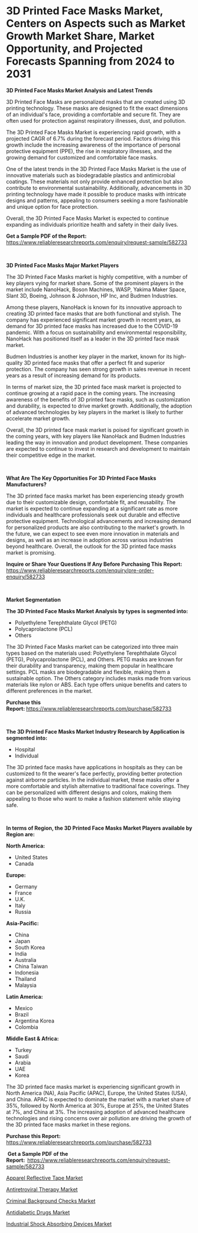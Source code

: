 <p><h1>3D Printed Face Masks Market, Centers on Aspects such as Market Growth Market Share, Market Opportunity, and Projected Forecasts Spanning from 2024 to 2031</h1></p><p><strong>3D Printed Face Masks Market Analysis and Latest Trends</strong></p>
<p><p>3D Printed Face Masks are personalized masks that are created using 3D printing technology. These masks are designed to fit the exact dimensions of an individual's face, providing a comfortable and secure fit. They are often used for protection against respiratory illnesses, dust, and pollution.</p><p>The 3D Printed Face Masks Market is experiencing rapid growth, with a projected CAGR of 6.7% during the forecast period. Factors driving this growth include the increasing awareness of the importance of personal protective equipment (PPE), the rise in respiratory illnesses, and the growing demand for customized and comfortable face masks.</p><p>One of the latest trends in the 3D Printed Face Masks Market is the use of innovative materials such as biodegradable plastics and antimicrobial coatings. These materials not only provide enhanced protection but also contribute to environmental sustainability. Additionally, advancements in 3D printing technology have made it possible to produce masks with intricate designs and patterns, appealing to consumers seeking a more fashionable and unique option for face protection.</p><p>Overall, the 3D Printed Face Masks Market is expected to continue expanding as individuals prioritize health and safety in their daily lives.</p></p>
<p><strong>Get a Sample PDF of the Report:&nbsp;</strong> <a href="https://www.reliableresearchreports.com/enquiry/request-sample/582733">https://www.reliableresearchreports.com/enquiry/request-sample/582733</a></p>
<p>&nbsp;</p>
<p><strong>3D Printed Face Masks Major Market Players</strong></p>
<p><p>The 3D Printed Face Masks market is highly competitive, with a number of key players vying for market share. Some of the prominent players in the market include NanoHack, Boson Machines, WASP, Yakima Maker Space, Slant 3D, Boeing, Johnson & Johnson, HP Inc, and Budmen Industries.</p><p>Among these players, NanoHack is known for its innovative approach to creating 3D printed face masks that are both functional and stylish. The company has experienced significant market growth in recent years, as demand for 3D printed face masks has increased due to the COVID-19 pandemic. With a focus on sustainability and environmental responsibility, NanoHack has positioned itself as a leader in the 3D printed face mask market.</p><p>Budmen Industries is another key player in the market, known for its high-quality 3D printed face masks that offer a perfect fit and superior protection. The company has seen strong growth in sales revenue in recent years as a result of increasing demand for its products.</p><p>In terms of market size, the 3D printed face mask market is projected to continue growing at a rapid pace in the coming years. The increasing awareness of the benefits of 3D printed face masks, such as customization and durability, is expected to drive market growth. Additionally, the adoption of advanced technologies by key players in the market is likely to further accelerate market growth.</p><p>Overall, the 3D printed face mask market is poised for significant growth in the coming years, with key players like NanoHack and Budmen Industries leading the way in innovation and product development. These companies are expected to continue to invest in research and development to maintain their competitive edge in the market.</p></p>
<p>&nbsp;</p>
<p><strong>What Are The Key Opportunities For 3D Printed Face Masks Manufacturers?</strong></p>
<p><p>The 3D printed face masks market has been experiencing steady growth due to their customizable design, comfortable fit, and reusability. The market is expected to continue expanding at a significant rate as more individuals and healthcare professionals seek out durable and effective protective equipment. Technological advancements and increasing demand for personalized products are also contributing to the market's growth. In the future, we can expect to see even more innovation in materials and designs, as well as an increase in adoption across various industries beyond healthcare. Overall, the outlook for the 3D printed face masks market is promising.</p></p>
<p><strong>Inquire or Share Your Questions If Any Before Purchasing This Report:</strong> <a href="https://www.reliableresearchreports.com/enquiry/pre-order-enquiry/582733">https://www.reliableresearchreports.com/enquiry/pre-order-enquiry/582733</a></p>
<p>&nbsp;</p>
<p><strong>Market Segmentation</strong></p>
<p><strong>The 3D Printed Face Masks Market Analysis by types is segmented into:</strong></p>
<p><ul><li>Polyethylene Terephthalate Glycol (PETG)</li><li>Polycaprolactone (PCL)</li><li>Others</li></ul></p>
<p><p>The 3D Printed Face Masks market can be categorized into three main types based on the materials used: Polyethylene Terephthalate Glycol (PETG), Polycaprolactone (PCL), and Others. PETG masks are known for their durability and transparency, making them popular in healthcare settings. PCL masks are biodegradable and flexible, making them a sustainable option. The Others category includes masks made from various materials like nylon or ABS. Each type offers unique benefits and caters to different preferences in the market.</p></p>
<p><strong>Purchase this Report:&nbsp;</strong><a href="https://www.reliableresearchreports.com/purchase/582733">https://www.reliableresearchreports.com/purchase/582733</a></p>
<p>&nbsp;</p>
<p><strong>The 3D Printed Face Masks Market Industry Research by Application is segmented into:</strong></p>
<p><ul><li>Hospital</li><li>Individual</li></ul></p>
<p><p>The 3D printed face masks have applications in hospitals as they can be customized to fit the wearer's face perfectly, providing better protection against airborne particles. In the individual market, these masks offer a more comfortable and stylish alternative to traditional face coverings. They can be personalized with different designs and colors, making them appealing to those who want to make a fashion statement while staying safe.</p></p>
<p>&nbsp;</p>
<p><strong>In terms of Region, the 3D Printed Face Masks Market Players available by Region are:</strong></p>
<p>
    <p> <strong> North America: </strong>
        <ul>
            <li>United States</li>
            <li>Canada</li>
        </ul>
        </p> 
    <p> <strong> Europe: </strong>
        <ul>
            <li>Germany</li>
            <li>France</li>
            <li>U.K.</li>
            <li>Italy</li>
            <li>Russia</li>
        </ul>
        </p> 
    <p> <strong> Asia-Pacific: </strong>
        <ul>
            <li>China</li>
            <li>Japan</li>
            <li>South Korea</li>
            <li>India</li>
            <li>Australia</li>
            <li>China Taiwan</li>
            <li>Indonesia</li>
            <li>Thailand</li>
            <li>Malaysia</li>
        </ul>
        </p> 
    <p> <strong> Latin America: </strong>
        <ul>
            <li>Mexico</li>
            <li>Brazil</li>
            <li>Argentina Korea</li>
            <li>Colombia</li>
        </ul>
        </p> 
    <p> <strong> Middle East & Africa: </strong>
        <ul>
            <li>Turkey</li>
            <li>Saudi</li>
            <li>Arabia</li>
            <li>UAE</li>
            <li>Korea</li>
        </ul>
    </p>
    </p>
<p><p>The 3D printed face masks market is experiencing significant growth in North America (NA), Asia Pacific (APAC), Europe, the United States (USA), and China. APAC is expected to dominate the market with a market share of 35%, followed by North America at 30%, Europe at 25%, the United States at 7%, and China at 3%. The increasing adoption of advanced healthcare technologies and rising concerns over air pollution are driving the growth of the 3D printed face masks market in these regions.</p></p>
<p><strong>Purchase this Report: </strong><a href="https://www.reliableresearchreports.com/purchase/582733">https://www.reliableresearchreports.com/purchase/582733</a></p>
<p>&nbsp;<strong>Get a Sample PDF of the Report:&nbsp;&nbsp;</strong><a href="https://www.reliableresearchreports.com/enquiry/request-sample/582733">https://www.reliableresearchreports.com/enquiry/request-sample/582733</a></p>
<p><strong></strong></p>
<p><p><a href="https://issuu.com/reportprime-2/docs/apparel-reflective-tape-market-size-2030.pptx">Apparel Reflective Tape Market</a></p><p><a href="https://github.com/redneck06/Market-Research-Report-List-2/blob/main/antiretroviral-therapy-market.md">Antiretroviral Therapy Market</a></p><p><a href="https://github.com/mauripalmi/Market-Research-Report-List-2/blob/main/criminal-background-checks-market.md">Criminal Background Checks Market</a></p><p><a href="https://github.com/nicoletavirag/Market-Research-Report-List-2/blob/main/antidiabetic-drugs-market.md">Antidiabetic Drugs Market</a></p><p><a href="https://issuu.com/reportprime-2/docs/industrial-shock-absorbing-devices-market-size-203">Industrial Shock Absorbing Devices Market</a></p></p>